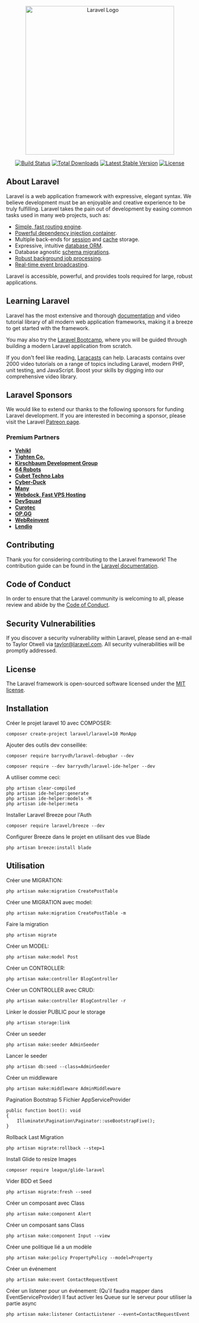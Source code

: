 <p align="center"><a href="https://laravel.com" target="_blank"><img src="https://raw.githubusercontent.com/laravel/art/master/logo-lockup/5%20SVG/2%20CMYK/1%20Full%20Color/laravel-logolockup-cmyk-red.svg" width="400" alt="Laravel Logo"></a></p>

<p align="center">
<a href="https://github.com/laravel/framework/actions"><img src="https://github.com/laravel/framework/workflows/tests/badge.svg" alt="Build Status"></a>
<a href="https://packagist.org/packages/laravel/framework"><img src="https://img.shields.io/packagist/dt/laravel/framework" alt="Total Downloads"></a>
<a href="https://packagist.org/packages/laravel/framework"><img src="https://img.shields.io/packagist/v/laravel/framework" alt="Latest Stable Version"></a>
<a href="https://packagist.org/packages/laravel/framework"><img src="https://img.shields.io/packagist/l/laravel/framework" alt="License"></a>
</p>

## About Laravel

Laravel is a web application framework with expressive, elegant syntax. We believe development must be an enjoyable and creative experience to be truly fulfilling. Laravel takes the pain out of development by easing common tasks used in many web projects, such as:

-   [Simple, fast routing engine](https://laravel.com/docs/routing).
-   [Powerful dependency injection container](https://laravel.com/docs/container).
-   Multiple back-ends for [session](https://laravel.com/docs/session) and [cache](https://laravel.com/docs/cache) storage.
-   Expressive, intuitive [database ORM](https://laravel.com/docs/eloquent).
-   Database agnostic [schema migrations](https://laravel.com/docs/migrations).
-   [Robust background job processing](https://laravel.com/docs/queues).
-   [Real-time event broadcasting](https://laravel.com/docs/broadcasting).

Laravel is accessible, powerful, and provides tools required for large, robust applications.

## Learning Laravel

Laravel has the most extensive and thorough [documentation](https://laravel.com/docs) and video tutorial library of all modern web application frameworks, making it a breeze to get started with the framework.

You may also try the [Laravel Bootcamp](https://bootcamp.laravel.com), where you will be guided through building a modern Laravel application from scratch.

If you don't feel like reading, [Laracasts](https://laracasts.com) can help. Laracasts contains over 2000 video tutorials on a range of topics including Laravel, modern PHP, unit testing, and JavaScript. Boost your skills by digging into our comprehensive video library.

## Laravel Sponsors

We would like to extend our thanks to the following sponsors for funding Laravel development. If you are interested in becoming a sponsor, please visit the Laravel [Patreon page](https://patreon.com/taylorotwell).

### Premium Partners

-   **[Vehikl](https://vehikl.com/)**
-   **[Tighten Co.](https://tighten.co)**
-   **[Kirschbaum Development Group](https://kirschbaumdevelopment.com)**
-   **[64 Robots](https://64robots.com)**
-   **[Cubet Techno Labs](https://cubettech.com)**
-   **[Cyber-Duck](https://cyber-duck.co.uk)**
-   **[Many](https://www.many.co.uk)**
-   **[Webdock, Fast VPS Hosting](https://www.webdock.io/en)**
-   **[DevSquad](https://devsquad.com)**
-   **[Curotec](https://www.curotec.com/services/technologies/laravel/)**
-   **[OP.GG](https://op.gg)**
-   **[WebReinvent](https://webreinvent.com/?utm_source=laravel&utm_medium=github&utm_campaign=patreon-sponsors)**
-   **[Lendio](https://lendio.com)**

## Contributing

Thank you for considering contributing to the Laravel framework! The contribution guide can be found in the [Laravel documentation](https://laravel.com/docs/contributions).

## Code of Conduct

In order to ensure that the Laravel community is welcoming to all, please review and abide by the [Code of Conduct](https://laravel.com/docs/contributions#code-of-conduct).

## Security Vulnerabilities

If you discover a security vulnerability within Laravel, please send an e-mail to Taylor Otwell via [taylor@laravel.com](mailto:taylor@laravel.com). All security vulnerabilities will be promptly addressed.

## License

The Laravel framework is open-sourced software licensed under the [MIT license](https://opensource.org/licenses/MIT).

## Installation

Créer le projet laravel 10 avec COMPOSER:

```
composer create-project laravel/laravel=10 MonApp
```

Ajouter des outils dev conseillée:

```
composer require barryvdh/laravel-debugbar --dev
```

```
composer require --dev barryvdh/laravel-ide-helper --dev
```

A utiliser comme ceci:

```
php artisan clear-compiled
php artisan ide-helper:generate
php artisan ide-helper:models -M
php artisan ide-helper:meta
```

Installer Laravel Breeze pour l'Auth

```
composer require laravel/breeze --dev
```

Configurer Breeze dans le projet en utilisant des vue Blade

```
php artisan breeze:install blade
```

## Utilisation

Créer une MIGRATION:

```
php artisan make:migration CreatePostTable
```

Créer une MIGRATION avec model:

```
php artisan make:migration CreatePostTable -m
```

Faire la migration

```
php artisan migrate
```

Créer un MODEL:

```
php artisan make:model Post
```

Créer un CONTROLLER:

```
php artisan make:controller BlogController
```

Créer un CONTROLLER avec CRUD:

```
php artisan make:controller BlogController -r
```

Linker le dossier PUBLIC pour le storage

```
php artisan storage:link
```

Créer un seeder

```
php artisan make:seeder AdminSeeder
```

Lancer le seeder

```
php artisan db:seed --class=AdminSeeder
```

Créer un middleware

```
php artisan make:middleware AdminMiddleware
```

Pagination Bootstrap 5
Fichier AppServiceProvider

```
public function boot(): void
{
    Illuminate\Pagination\Paginator::useBootstrapFive();
}
```

Rollback Last Migration

```
php artisan migrate:rollback --step=1
```

Install Glide to resize Images

```
composer require league/glide-laravel
```

Vider BDD et Seed

```
php artisan migrate:fresh --seed
```

Créer un composant avec Class

```
php artisan make:component Alert
```

Créer un composant sans Class

```
php artisan make:component Input --view
```

Créer une politique lié a un modèle

```
php artisan make:policy PropertyPolicy --model=Property
```

Créer un événement

```
php artisan make:event ContactRequestEvent
```

Créer un listener pour un événement:
(Qu'il faudra mapper dans EventServiceProvider)
Il faut activer les Queue sur le serveur pour utiliser la partie async

```
php artisan make:listener ContactListener --event=ContactRequestEvent
```
